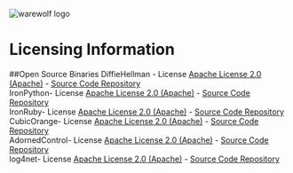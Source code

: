 ![warewolf logo](http://www.warewolf.io/images/warewolf-logo.png)

Licensing Information
=====================


##Open Source Binaries 
DiffieHellman - License [Apache License 2.0 (Apache)](http://www.apache.org/licenses/LICENSE-2.0) - [Source Code Repository](https://github.com/saftmeister/diffiehellman)  <br/>
IronPython- License [Apache License 2.0 (Apache)](http://www.apache.org/licenses/LICENSE-2.0) - [Source Code Repository](http://ironpython.codeplex.com/)  <br/>
IronRuby- License [Apache License 2.0 (Apache)](http://www.apache.org/licenses/LICENSE-2.0) - [Source Code Repository](http://ironruby.codeplex.com/)  <br/>
CubicOrange- License [Apache License 2.0 (Apache)](http://www.apache.org/licenses/LICENSE-2.0) - [Source Code Repository](https://code.google.com/p/content-king-lite/)  <br/>
AdornedControl- License [Apache License 2.0 (Apache)](http://www.apache.org/licenses/LICENSE-2.0) - [Source Code Repository](https://code.google.com/p/alxsv/)  <br/>
log4net- License [Apache License 2.0 (Apache)](http://www.apache.org/licenses/LICENSE-2.0) - [Source Code Repository](http://logging.apache.org/log4net/)  <br/>
